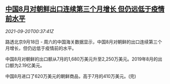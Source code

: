 <!--1632099662000-->
[中国8月对朝鲜出口连续第三个月增长 但仍远低于疫情前水平](https://cn.reuters.com/article/china-export-north-korea-aug-0918-sun-idCNKBS2GG00K)
------

<div><i>2021-09-20T00:37:41Z</i></div><p>路透北京9月18日 - 周六的中国海关数据显示，中国8月对朝鲜的出口连续第三个月增长，但仍远低于疫情前的水平。</p><p>中国8月对朝鲜的出口额从7月的1,680万美元升至2,250万美元。2019年8月的出口额为2.19亿美元。</p><p>中国8月进口了620万美元的朝鲜商品，高于7月的410万美元。(完)</p>
